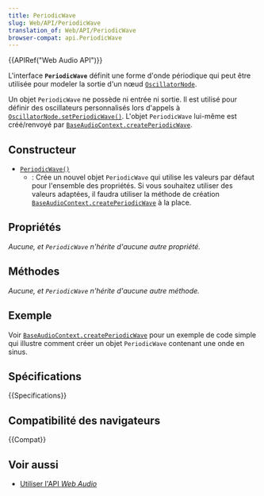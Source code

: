 ```yaml
---
title: PeriodicWave
slug: Web/API/PeriodicWave
translation_of: Web/API/PeriodicWave
browser-compat: api.PeriodicWave
---
```

{{APIRef("Web Audio API")}}

L'interface **`PeriodicWave`** définit une forme d'onde périodique qui peut être utilisée pour modeler la sortie d'un nœud [`OscillatorNode`](/fr/docs/Web/API/OscillatorNode).

Un objet `PeriodicWave` ne possède ni entrée ni sortie. Il est utilisé pour définir des oscillateurs personnalisés lors d'appels à [`OscillatorNode.setPeriodicWave()`](/fr/docs/Web/API/OscillatorNode/setPeriodicWave). L'objet `PeriodicWave` lui-même est créé/renvoyé par [`BaseAudioContext.createPeriodicWave`](/fr/docs/Web/API/BaseAudioContext/createPeriodicWave).

## Constructeur

- [`PeriodicWave()`](/fr/docs/Web/API/PeriodicWave/PeriodicWave)
  - : Crée un nouvel objet `PeriodicWave` qui utilise les valeurs par défaut pour l'ensemble des propriétés. Si vous souhaitez utiliser des valeurs adaptées, il faudra utiliser la méthode de création [`BaseAudioContext.createPeriodicWave`](/fr/docs/Web/API/BaseAudioContext/createPeriodicWave) à la place.

## Propriétés

_Aucune, et `PeriodicWave` n'hérite d'aucune autre propriété._

## Méthodes

_Aucune, et `PeriodicWave` n'hérite d'aucune autre méthode._

## Exemple

Voir [`BaseAudioContext.createPeriodicWave`](/fr/docs/Web/API/BaseAudioContext/createPeriodicWave) pour un exemple de code simple qui illustre comment créer un objet `PeriodicWave` contenant une onde en sinus.

## Spécifications

{{Specifications}}

## Compatibilité des navigateurs

{{Compat}}

## Voir aussi

- [Utiliser l'API <i lang="en">Web Audio</i>](/fr/docs/Web/API/Web_Audio_API/Using_Web_Audio_API)
